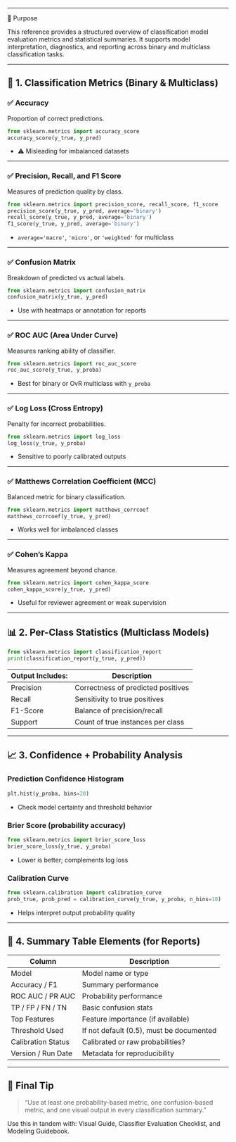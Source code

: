 ___
🎯 Purpose

This reference provides a structured overview of classification model evaluation metrics and statistical summaries. It supports model interpretation, diagnostics, and reporting across binary and multiclass classification tasks.

---

## 📐 1. Classification Metrics (Binary & Multiclass)

### ✅ Accuracy

Proportion of correct predictions.

```python
from sklearn.metrics import accuracy_score
accuracy_score(y_true, y_pred)
```

* ⚠️ Misleading for imbalanced datasets

---

### ✅ Precision, Recall, and F1 Score

Measures of prediction quality by class.

```python
from sklearn.metrics import precision_score, recall_score, f1_score
precision_score(y_true, y_pred, average='binary')
recall_score(y_true, y_pred, average='binary')
f1_score(y_true, y_pred, average='binary')
```

* `average='macro'`, `'micro'`, or `'weighted'` for multiclass

---

### ✅ Confusion Matrix

Breakdown of predicted vs actual labels.

```python
from sklearn.metrics import confusion_matrix
confusion_matrix(y_true, y_pred)
```

* Use with heatmaps or annotation for reports

---

### ✅ ROC AUC (Area Under Curve)

Measures ranking ability of classifier.

```python
from sklearn.metrics import roc_auc_score
roc_auc_score(y_true, y_proba)
```

* Best for binary or OvR multiclass with `y_proba`

---

### ✅ Log Loss (Cross Entropy)

Penalty for incorrect probabilities.

```python
from sklearn.metrics import log_loss
log_loss(y_true, y_proba)
```

* Sensitive to poorly calibrated outputs

---

### ✅ Matthews Correlation Coefficient (MCC)

Balanced metric for binary classification.

```python
from sklearn.metrics import matthews_corrcoef
matthews_corrcoef(y_true, y_pred)
```

* Works well for imbalanced classes

---

### ✅ Cohen’s Kappa

Measures agreement beyond chance.

```python
from sklearn.metrics import cohen_kappa_score
cohen_kappa_score(y_true, y_pred)
```

* Useful for reviewer agreement or weak supervision

---

## 📊 2. Per-Class Statistics (Multiclass Models)

```python
from sklearn.metrics import classification_report
print(classification_report(y_true, y_pred))
```

| Output Includes: | Description                        |
| ---------------- | ---------------------------------- |
| Precision        | Correctness of predicted positives |
| Recall           | Sensitivity to true positives      |
| F1-Score         | Balance of precision/recall        |
| Support          | Count of true instances per class  |

---

## 📈 3. Confidence + Probability Analysis

### Prediction Confidence Histogram

```python
plt.hist(y_proba, bins=20)
```

* Check model certainty and threshold behavior

### Brier Score (probability accuracy)

```python
from sklearn.metrics import brier_score_loss
brier_score_loss(y_true, y_proba)
```

* Lower is better; complements log loss

### Calibration Curve

```python
from sklearn.calibration import calibration_curve
prob_true, prob_pred = calibration_curve(y_true, y_proba, n_bins=10)
```

* Helps interpret output probability quality

---

## 🔎 4. Summary Table Elements (for Reports)

| Column             | Description                              |
| ------------------ | ---------------------------------------- |
| Model              | Model name or type                       |
| Accuracy / F1      | Summary performance                      |
| ROC AUC / PR AUC   | Probability performance                  |
| TP / FP / FN / TN  | Basic confusion stats                    |
| Top Features       | Feature importance (if available)        |
| Threshold Used     | If not default (0.5), must be documented |
| Calibration Status | Calibrated or raw probabilities?         |
| Version / Run Date | Metadata for reproducibility             |

---

## 🧠 Final Tip

> “Use at least one probability-based metric, one confusion-based metric, and one visual output in every classification summary.”

Use this in tandem with: Visual Guide, Classifier Evaluation Checklist, and Modeling Guidebook.
